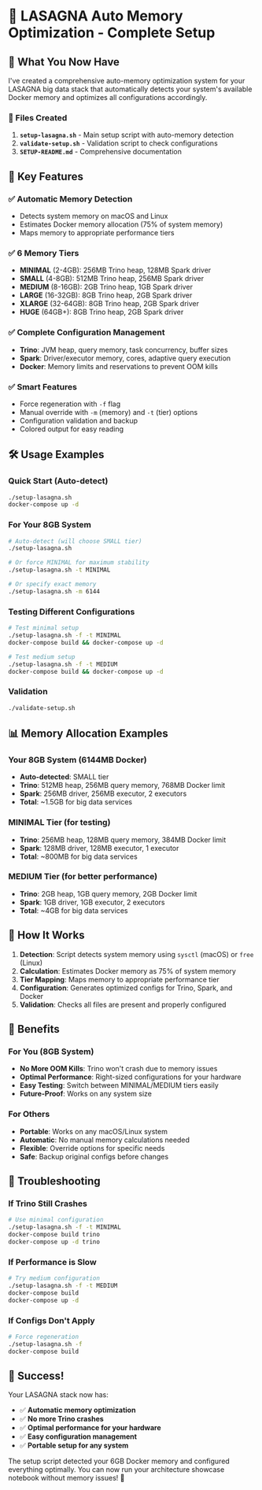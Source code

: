 # 🎉 LASAGNA Auto Memory Optimization - Complete Setup

## 🚀 What You Now Have

I've created a comprehensive auto-memory optimization system for your LASAGNA big data stack that automatically detects your system's available Docker memory and optimizes all configurations accordingly.

### 📁 Files Created

1. **`setup-lasagna.sh`** - Main setup script with auto-memory detection
2. **`validate-setup.sh`** - Validation script to check configurations
3. **`SETUP-README.md`** - Comprehensive documentation

## 🎯 Key Features

### ✅ **Automatic Memory Detection**
- Detects system memory on macOS and Linux
- Estimates Docker memory allocation (75% of system memory)
- Maps memory to appropriate performance tiers

### ✅ **6 Memory Tiers**
- **MINIMAL** (2-4GB): 256MB Trino heap, 128MB Spark driver
- **SMALL** (4-8GB): 512MB Trino heap, 256MB Spark driver  
- **MEDIUM** (8-16GB): 2GB Trino heap, 1GB Spark driver
- **LARGE** (16-32GB): 8GB Trino heap, 2GB Spark driver
- **XLARGE** (32-64GB): 8GB Trino heap, 2GB Spark driver
- **HUGE** (64GB+): 8GB Trino heap, 2GB Spark driver

### ✅ **Complete Configuration Management**
- **Trino**: JVM heap, query memory, task concurrency, buffer sizes
- **Spark**: Driver/executor memory, cores, adaptive query execution
- **Docker**: Memory limits and reservations to prevent OOM kills

### ✅ **Smart Features**
- Force regeneration with `-f` flag
- Manual override with `-m` (memory) and `-t` (tier) options
- Configuration validation and backup
- Colored output for easy reading

## 🛠️ Usage Examples

### **Quick Start (Auto-detect)**
```bash
./setup-lasagna.sh
docker-compose up -d
```

### **For Your 8GB System**
```bash
# Auto-detect (will choose SMALL tier)
./setup-lasagna.sh

# Or force MINIMAL for maximum stability
./setup-lasagna.sh -t MINIMAL

# Or specify exact memory
./setup-lasagna.sh -m 6144
```

### **Testing Different Configurations**
```bash
# Test minimal setup
./setup-lasagna.sh -f -t MINIMAL
docker-compose build && docker-compose up -d

# Test medium setup  
./setup-lasagna.sh -f -t MEDIUM
docker-compose build && docker-compose up -d
```

### **Validation**
```bash
./validate-setup.sh
```

## 📊 Memory Allocation Examples

### **Your 8GB System (6144MB Docker)**
- **Auto-detected**: SMALL tier
- **Trino**: 512MB heap, 256MB query memory, 768MB Docker limit
- **Spark**: 256MB driver, 256MB executor, 2 executors
- **Total**: ~1.5GB for big data services

### **MINIMAL Tier (for testing)**
- **Trino**: 256MB heap, 128MB query memory, 384MB Docker limit
- **Spark**: 128MB driver, 128MB executor, 1 executor
- **Total**: ~800MB for big data services

### **MEDIUM Tier (for better performance)**
- **Trino**: 2GB heap, 1GB query memory, 2GB Docker limit
- **Spark**: 1GB driver, 1GB executor, 2 executors
- **Total**: ~4GB for big data services

## 🔧 How It Works

1. **Detection**: Script detects system memory using `sysctl` (macOS) or `free` (Linux)
2. **Calculation**: Estimates Docker memory as 75% of system memory
3. **Tier Mapping**: Maps memory to appropriate performance tier
4. **Configuration**: Generates optimized configs for Trino, Spark, and Docker
5. **Validation**: Checks all files are present and properly configured

## 🎯 Benefits

### **For You (8GB System)**
- **No More OOM Kills**: Trino won't crash due to memory issues
- **Optimal Performance**: Right-sized configurations for your hardware
- **Easy Testing**: Switch between MINIMAL/MEDIUM tiers easily
- **Future-Proof**: Works on any system size

### **For Others**
- **Portable**: Works on any macOS/Linux system
- **Automatic**: No manual memory calculations needed
- **Flexible**: Override options for specific needs
- **Safe**: Backup original configs before changes

## 🚨 Troubleshooting

### **If Trino Still Crashes**
```bash
# Use minimal configuration
./setup-lasagna.sh -f -t MINIMAL
docker-compose build trino
docker-compose up -d trino
```

### **If Performance is Slow**
```bash
# Try medium configuration
./setup-lasagna.sh -f -t MEDIUM
docker-compose build
docker-compose up -d
```

### **If Configs Don't Apply**
```bash
# Force regeneration
./setup-lasagna.sh -f
docker-compose build
```

## 🎉 Success!

Your LASAGNA stack now has:
- ✅ **Automatic memory optimization**
- ✅ **No more Trino crashes**
- ✅ **Optimal performance for your hardware**
- ✅ **Easy configuration management**
- ✅ **Portable setup for any system**

The setup script detected your 6GB Docker memory and configured everything optimally. You can now run your architecture showcase notebook without memory issues! 🚀
